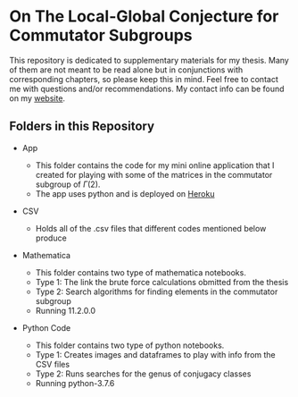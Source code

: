 # On The Local-Global Conjecture for Commutator Subgroups
This repository is dedicated to supplementary materials for my thesis. Many of them are not meant to be read alone but in conjunctions with corresponding chapters, so please keep this in mind.  Feel free to contact me with questions and/or recommendations. My contact info can be found on my [website](https://sites.math.rutgers.edu/~bl481/).

## Folders in this Repository
* App
  - This folder contains the code for my mini online application that I created for playing with some of the matrices in the commutator subgroup of $\Gamma(2)$.
  - The app uses python and is deployed on [Heroku]()
  
* CSV
  - Holds all of the .csv files that different codes mentioned below produce  
  
* Mathematica
  - This folder contains two type of mathematica notebooks.  
  - Type 1: The link the brute force calculations obmitted from the thesis
  - Type 2: Search algorithms for finding elements in the commutator subgroup
  - Running 11.2.0.0
  
* Python Code
  - This folder contains two type of python notebooks.  
  - Type 1: Creates images and dataframes to play with info from the CSV files
  - Type 2: Runs searches for the genus of conjugacy classes
  - Running python-3.7.6
 
